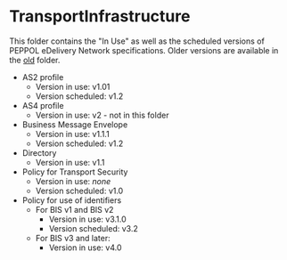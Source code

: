 # TransportInfrastructure 

This folder contains the "In Use" as well as the scheduled versions of PEPPOL eDelivery Network specifications.
Older versions are available in the [old](https://github.com/OpenPEPPOL/documentation/tree/master/TransportInfrastructure/old) folder.

* AS2 profile
    * Version in use: v1.01
    * Version scheduled: v1.2
* AS4 profile
    * Version in use: v2 - not in this folder
* Business Message Envelope
    * Version in use: v1.1.1
    * Version scheduled: v1.2
* Directory
    * Version in use: v1.1
* Policy for Transport Security
    * Version in use: *none*
    * Version scheduled: v1.0
* Policy for use of identifiers
    * For BIS v1 and BIS v2
        * Version in use: v3.1.0
        * Version scheduled: v3.2
    * For BIS v3 and later:
        * Version in use: v4.0
